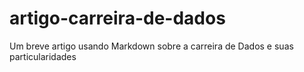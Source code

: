 # artigo-carreira-de-dados
Um breve artigo usando Markdown sobre a carreira de Dados e suas particularidades
